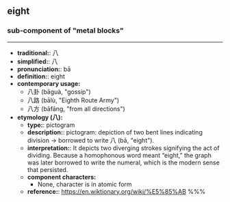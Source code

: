 ## eight
### sub-component of "metal blocks"
---
- **traditional:**: 八
- **simplified:**: 八
- **pronunciation:**: bā
- **definition:**: eight
- **contemporary usage:**
  - 八卦 (bāguà, "gossip")
  - 八路 (bālù, "Eighth Route Army")
  - 八方 (bāfāng, "from all directions")
- **etymology (八):**
  - **type:**: pictogram
  - **description:**: pictogram: depiction of two bent lines indicating division → borrowed to write 八 (bā, "eight").
  - **interpretation:**: It depicts two diverging strokes signifying the act of dividing. Because a homophonous word meant “eight,” the graph was later borrowed to write the numeral, which is the modern sense that persisted.
  - **component characters:**
    - None, character is in atomic form
  - **reference:**: https://en.wiktionary.org/wiki/%E5%85%AB
%%%
